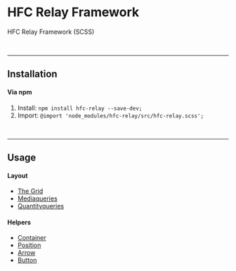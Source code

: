# HFC Relay Framework
HFC Relay Framework (SCSS)

<br><hr>
## Installation

#### Via npm
1. Install: ```npm install hfc-relay --save-dev;```
1. Import: ```@import 'node_modules/hfc-relay/src/hfc-relay.scss';```

<br><hr>
## Usage

#### Layout
- [The Grid](docs/grid.md)
- [Mediaqueries](docs/mediaqueries.md)
- [Quantityqueries](docs/quantityqueries.md)

#### Helpers
- [Container](docs/container.md)
- [Position](docs/position.md)
- [Arrow](docs/arrow.md)
- [Button](docs/button.md)
